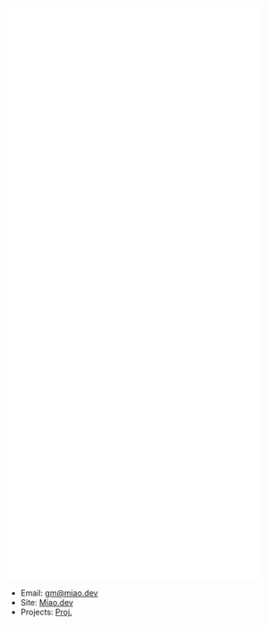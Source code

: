 ![Metrics](./github-metrics.svg)

- Email: <gm@miao.dev>
- Site: [Miao.dev](https://miao.dev)
- Projects: [Proj.](https://miao.dev/projects)

